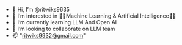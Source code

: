 - 👋 Hi, I’m @ritwiks9635
- 👀 I’m interested in 🤖🤖Machine Learning & Artificial Intelligence🤖🤖
- 🌱 I’m currently learning LLM And Open.AI
- 💞️ I’m looking to collaborate on LLM team
- 📫 "ritwiks9932@gmail.com"
<!---
ritwiks9635/ritwiks9635 is a ✨ special ✨ repository because its `README.md` (this file) appears on your GitHub profile.
You can click the Preview link to take a look at your changes.
--->
